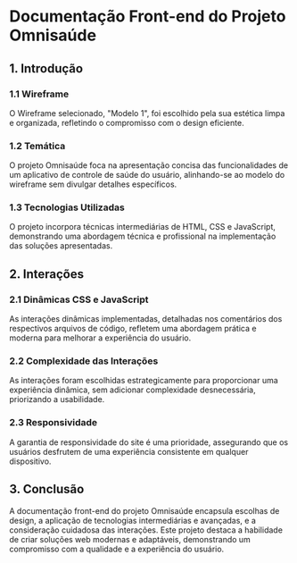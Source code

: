 # Documentação Front-end do Projeto Omnisaúde

## 1. Introdução 

### 1.1 Wireframe

O Wireframe selecionado, "Modelo 1", foi escolhido pela sua estética limpa e organizada, refletindo o compromisso com o design eficiente.

### 1.2 Temática

O projeto Omnisaúde foca na apresentação concisa das funcionalidades de um aplicativo de controle de saúde do usuário, alinhando-se ao modelo do wireframe sem divulgar detalhes específicos.

### 1.3 Tecnologias Utilizadas

O projeto incorpora técnicas intermediárias de HTML, CSS e JavaScript, demonstrando uma abordagem técnica e profissional na implementação das soluções apresentadas.

## 2. Interações

### 2.1 Dinâmicas CSS e JavaScript

As interações dinâmicas implementadas, detalhadas nos comentários dos respectivos arquivos de código, refletem uma abordagem prática e moderna para melhorar a experiência do usuário.

### 2.2 Complexidade das Interações

As interações foram escolhidas estrategicamente para proporcionar uma experiência dinâmica, sem adicionar complexidade desnecessária, priorizando a usabilidade.

### 2.3 Responsividade

A garantia de responsividade do site é uma prioridade, assegurando que os usuários desfrutem de uma experiência consistente em qualquer dispositivo.

## 3. Conclusão

A documentação front-end do projeto Omnisaúde encapsula escolhas de design, a aplicação de tecnologias intermediárias e avançadas, e a consideração cuidadosa das interações. Este projeto destaca a habilidade de criar soluções web modernas e adaptáveis, demonstrando um compromisso com a qualidade e a experiência do usuário.